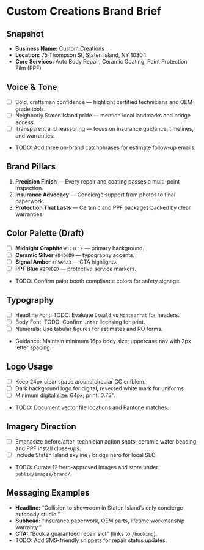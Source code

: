 # Custom Creations Brand Brief

## Snapshot
- **Business Name:** Custom Creations
- **Location:** 75 Thompson St, Staten Island, NY 10304
- **Core Services:** Auto Body Repair, Ceramic Coating, Paint Protection Film (PPF)

## Voice & Tone
- [ ] Bold, craftsman confidence — highlight certified technicians and OEM-grade tools.
- [ ] Neighborly Staten Island pride — mention local landmarks and bridge access.
- [ ] Transparent and reassuring — focus on insurance guidance, timelines, and warranties.
- TODO: Add three on-brand catchphrases for estimate follow-up emails.

## Brand Pillars
1. **Precision Finish** — Every repair and coating passes a multi-point inspection.
2. **Insurance Advocacy** — Concierge support from photos to final paperwork.
3. **Protection That Lasts** — Ceramic and PPF packages backed by clear warranties.

## Color Palette (Draft)
- [ ] **Midnight Graphite** `#1C1C1E` — primary background.
- [ ] **Ceramic Silver** `#D4D6D9` — typography accents.
- [ ] **Signal Amber** `#F5A623` — CTA highlights.
- [ ] **PPF Blue** `#2F80ED` — protective service markers.
- TODO: Confirm paint booth compliance colors for safety signage.

## Typography
- [ ] Headline Font: TODO: Evaluate `Oswald` vs `Montserrat` for headers.
- [ ] Body Font: TODO: Confirm `Inter` licensing for print.
- [ ] Numerals: Use tabular figures for estimates and RO forms.
- Guidance: Maintain minimum 16px body size; uppercase nav with 2px letter spacing.

## Logo Usage
- [ ] Keep 24px clear space around circular CC emblem.
- [ ] Dark background logo for digital, reversed white mark for uniforms.
- [ ] Minimum digital size: 64px; print: 0.75".
- TODO: Document vector file locations and Pantone matches.

## Imagery Direction
- [ ] Emphasize before/after, technician action shots, ceramic water beading, and PPF install close-ups.
- [ ] Include Staten Island skyline / bridge hero for local SEO.
- TODO: Curate 12 hero-approved images and store under `public/images/brand/`.

## Messaging Examples
- **Headline:** “Collision to showroom in Staten Island’s only concierge autobody studio.”
- **Subhead:** “Insurance paperwork, OEM parts, lifetime workmanship warranty.”
- **CTA:** “Book a guaranteed repair slot” (links to `/booking`).
- TODO: Add SMS-friendly snippets for repair status updates.
